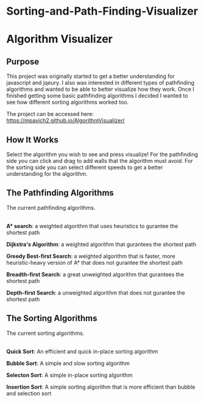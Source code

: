 # Sorting-and-Path-Finding-Visualizer

<h1>Algorithm Visualizer</h1>

<h2>Purpose</h2>
This project was originally started to get a better understanding for javascript and jqeury. I also was interested in different types of pathfinding algorithms and wanted to be able to better visualize how they work.
Once I finished getting some basic pathfinding algorithms I decided I wanted to see how different sorting algorithms worked too.

The project can be accessed here: https://mpavich2.github.io/AlgorithmVisualizer/

<h2>How It Works</h2>
Select the algorithm you wish to see and press visualize! 
For the pathfinding side you can click and drag to add walls that the algorithm must avoid.
For the sorting side you can select different speeds to get a better understanding for the algorithm.

<h2>The Pathfinding Algorithms</h2>
The current pathfinding algorithms.<br/><br/>

<b>A* search</b>: a weighted algorithm that uses heuristics to gurantee the shortest path

<b>Dijkstra's Algorithm</b>: a weighted algorithm that gurantees the shortest path

<b>Greedy Best-first Search</b>: a weighted algorithm that is faster, more heuristic-heavy version of A* that does not gurantee the shortest path

<b>Breadth-first Search</b>: a great unweighted algorithm that gurantees the shortest path

<b>Depth-first Search</b>: a unweighted algorithm that does not gurantee the shortest path

<h2>The Sorting Algorithms</h2>
The current sorting algorithms.<br/><br/>

<b>Quick Sort</b>: An efficient and quick in-place sorting algorithm

<b>Bubble Sort</b>: A simple and slow sorting algorithm

<b>Selecton Sort</b>: A simple in-place sorting algorithm

<b>Insertion Sort</b>: A simple sorting algorithm that is more efficient than bubble and selection sort
